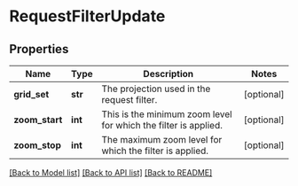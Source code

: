 # RequestFilterUpdate

## Properties
Name | Type | Description | Notes
------------ | ------------- | ------------- | -------------
**grid_set** | **str** | The projection used in the request filter. | [optional] 
**zoom_start** | **int** | This is the minimum zoom level for which the filter is applied. | [optional] 
**zoom_stop** | **int** | The maximum zoom level for which the filter is applied. | [optional] 

[[Back to Model list]](../README.md#documentation-for-models) [[Back to API list]](../README.md#documentation-for-api-endpoints) [[Back to README]](../README.md)


